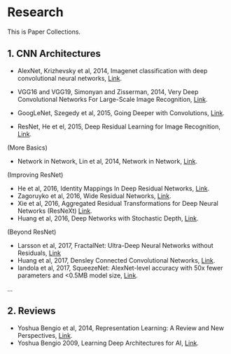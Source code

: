 # Research

This is Paper Collections.

## 1. CNN Architectures
- AlexNet, Krizhevsky et al, 2014, Imagenet classification with deep convolutional neural networks, [Link](https://papers.nips.cc/paper/4824-imagenet-classification-with-deep-convolutional-neural-networks.pdf).

- VGG16 and VGG19, Simonyan and Zisserman, 2014, Very Deep Convolutional Networks For Large-Scale Image Recognition, [Link](https://arxiv.org/pdf/1409.1556.pdf).

- GoogLeNet, Szegedy et al, 2015, Going Deeper with Convolutions, [Link](https://www.cs.unc.edu/~wliu/papers/GoogLeNet.pdf).

- ResNet, He et el, 2015, Deep Residual Learning for Image Recognition, [Link](https://www.cv-foundation.org/openaccess/content_cvp2017r_2016/papers/He_Deep_Residual_Learning_CVPR_2016_paper.pdf).

(More Basics)
- Network in Network, Lin et al, 2014, Network in Network, [Link](https://arxiv.org/pdf/1312.4400.pdf).

(Improving ResNet)
- He et al, 2016, Identity Mappings In Deep Residual Networks, [Link](https://arxiv.org/pdf/1603.05027.pdf).
- Zagoruyko et al, 2016, Wide Residual Networks, [Link](https://arxiv.org/pdf/1605.07146.pdf).
- Xie et al, 2016, Aggregated Residual Transformations for Deep Neural Networks (ResNeXt) [Link](http://openaccess.thecvf.com/content_cvpr_2017/papers/Xie_Aggregated_Residual_Transformations_CVPR_2017_paper.pdf).
- Huang et al, 2016, Deep Networks with Stochastic Depth, [Link](https://arxiv.org/pdf/1603.09382.pdf).

(Beyond ResNet)
- Larsson et al, 2017, FractalNet: Ultra-Deep Neural Networks without Residuals, [Link](https://arxiv.org/pdf/1605.07648.pdf)
- Huang et al, 2017, Densley Connected Convolutional Networks, [Link](https://arxiv.org/pdf/1608.06993.pdf).
- Iandola et al, 2017, SqueezeNet: AlexNet-level accuracy with 50x fewer parameters and <0.5MB model size, [Link](https://arxiv.org/pdf/1602.07360.pdf).

...
## 2. Reviews
- Yoshua Bengio et al, 2014, Representation Learning: A Review and New Perspectives, [Link](https://arxiv.org/pdf/1206.5538.pdf).
- Yoshua Bengio 2009, Learning Deep Architectures for AI, [Link](http://www.cs.cmu.edu/~10701/slides/deep_learning_paper.pdf).
